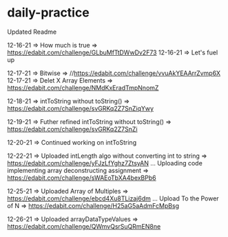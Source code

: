 # daily-practice

Updated Readme 

12-16-21 => How much is true => https://edabit.com/challenge/GLbuMfTtDWwDv2F73
12-16-21 => Let's fuel up 

12-17-21 => Bitwise => //https://edabit.com/challenge/vvuAkYEAArrZvmp6X
12-17-21 => Delet X Array Elements => https://edabit.com/challenge/NMdKxEradTmpNnomZ

12-18-21 => intToString without toString() => https://edabit.com/challenge/svGRKq2Z7SnZiqYwy

12-19-21 => Futher refined intToString without toString() => https://edabit.com/challenge/svGRKq2Z7SnZi

12-20-21 => Continued working on intToString 

12-22-21 => Uploaded intLength algo without converting int to string => https://edabit.com/challenge/yFJzLfYghz7ZtsyAN
... Uploading code implementing array deconstructing assignment => https://edabit.com/challenge/sWAEoTbXA4bexBPb6

12-25-21 => Uploaded Array of Multiples => https://edabit.com/challenge/ebcd4Xu8TLizaj6dm 
... Upload To the Power of N => https://edabit.com/challenge/H25aG5aAdmFcMpBsg

12-26-21 => Uploaded arrayDataTypeValues => https://edabit.com/challenge/QWmvQsrSuQRmEN8ne
